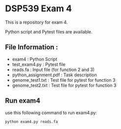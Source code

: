 # DSP539 Exam 4

This is a repository for exam 4.

Python script and Pytest files are available.

## File Information :
- exam4 : Python Script
- test_exam4.py : Pytest file
- reads.fa : Input file (for function 2 and 3)
- python_assignment.pdf : Task description
- genome_test1.txt : Test file for pytest for function 3
- genome_test2.txt : Test file for pytest for function 3

## Run exam4 
use this following command to run exam4.py:
```
python exam4.py reads.fa
```